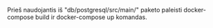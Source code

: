 Prieš naudojantis iš "db/postgresql/src/main/" paketo paleisti docker-compose build ir docker-compose up komandas.
